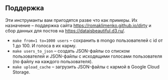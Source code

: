 ## Поддержка

Эти инструманты вам пригодятся разве что как примеры.
Их назначение – поддержка сайта https://romaklimenko.github.io/dirty и сбор данных для постов на https://dataisbeautiful.d3.ru/.


* `make from=1 to=1000 users` – сохранить в mongo пользователей с id от 1 до 100. И голоса в их карму.
* `make users_to_json` – создать JSON-файлы со списком пользователей и JSON-файлы с исходящими голосами пользователя (по файлу на каждого пользователя).
* `make upload_cache` – загрузить JSON-файлы с кармой в Google Cloud Storage.
